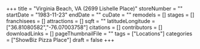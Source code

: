 +++
title = "Virginia Beach, VA (2699 Lishelle Place)"
storeNumber = ""
startDate = "1983-11-23"
endDate = ""
cuDate = ""
remodels = []
stages = []
franchisees = []
attractions = []
sqft = ""
latitudeLongitude = ["36.81080582","-76.07003758"]
citations = []
contributors = []
downloadLinks = []
pageThumbnailFile = ""
tags = ["Locations"]
categories = ["ShowBiz Pizza Place"]
draft = false
+++
